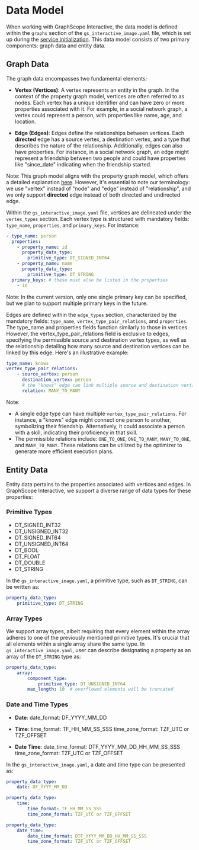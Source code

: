 # Data Model

When working with GraphScope Interactive, the data model is defined within the `graphs` section of the  `gs_interactive_image.yaml` file, which is set up during the [service initialization](./getting_started.md). This data model consists of two primary components: graph data and entity data.

## Graph Data
The graph data encompasses two fundamental elements:

- **Vertex (Vertices)**: A vertex represents an entity in the graph. In the context of the property graph model, vertices are often referred to as nodes. Each vertex has a unique identifier and can have zero or more properties associated with it. For example, in a social network graph, a vertex could represent a person, with properties like name, age, and location.

- **Edge (Edges)**: Edges define the relationships between vertices. Each **directed** edge has a source vertex, a destination vertex, and a type that describes the nature of the relationship. Additionally, edges can also have properties. For instance, in a social network graph, an edge might represent a friendship between two people and could have properties like "since_date" indicating when the friendship started.

Note: This graph model aligns with the property graph model, which offers a detailed explanation [here](https://subscription.packtpub.com/book/data/9781784393441/1/ch01lvl1sec09/the-property-graph-model). However, it's essential to note our terminology: we use "vertex" instead of "node" and "edge" instead of "relationship", and we only support **directed** edge instead of both directed and undirected edge. 

Within the `gs_interactive_image.yaml` file, vertices are delineated under the `vertex_types` section. Each vertex type is structured with mandatory fields: `type_name`, `properties`, and `primary_keys`. For instance:

```yaml
- type_name: person
  properties:
    - property_name: id
      property_data_type:
        primitive_type: DT_SIGNED_INT64
    - property_name: name
      property_data_type:
        primitive_type: DT_STRING
  primary_keys: # these must also be listed in the properties
    - id  
```

Note: In the current version, only one single primary key can be specified, but we plan to support multiple primary keys in the future. 

Edges are defined within the `edge_types` section, characterized by the mandatory fields: `type_name`, `vertex_type_pair_relations`, and `properties`. The type_name and properties fields function similarly to those in vertices. However, the vertex_type_pair_relations field is exclusive to edges, specifying the permissible source and destination vertex types, as well as the relationship detailing how many source and destination vertices can be linked by this edge. Here's an illustrative example:
```yaml
type_name: knows
vertex_type_pair_relations:
	- source_vertex: person
      destination_vertex: person
      # the "knows" edge can link multiple source and destination vertices
      relation: MANY_TO_MANY  
```

Note: 
- A single edge type can have multiple `vertex_type_pair_relations`. For instance, a "knows" edge might connect one person to another, symbolizing their friendship. Alternatively, it could associate a person with a skill, indicating their proficiency in that skill.
- The permissible relations include: `ONE_TO_ONE`, `ONE_TO_MANY`, `MANY_TO_ONE`, and `MANY_TO_MANY`. These relations can be utilized by the optimizer to generate more efficient execution plans.
 

## Entity Data

Entity data pertains to the properties associated with vertices and edges. In GraphScope Interactive, we support a diverse range of data types for these properties:

### Primitive Types
- DT_SIGNED_INT32
- DT_UNSIGNED_INT32
- DT_SIGNED_INT64
- DT_UNSIGNED_INT64
- DT_BOOL
- DT_FLOAT
- DT_DOUBLE
- DT_STRING

In the `gs_interactive_image.yaml`, a primitive type, such as `DT_STRING`, can be written as:
```yaml
property_data_type:
	primitive_type: DT_STRING
```

### Array Types
We support array types, albeit requiring that every element within the array adheres to one of the previously mentioned primitive types. It's crucial that all elements within a single array share the same type. In `gs_interactive_image.yaml`, user can describe designating a property as an array of the `DT_STRING` type as:
```yaml
property_data_type:
	array:
		component_type: 
			primitive_type: DT_UNSIGNED_INT64
		max_length: 10  # overflowed elements will be truncated
```

### Date and Time Types
- **Date**:
date_format: DF_YYYY_MM_DD

- **Time**:
time_format: TF_HH_MM_SS_SSS
time_zone_format: TZF_UTC or TZF_OFFSET

- **Date Time**:
date_time_format: DTF_YYYY_MM_DD_HH_MM_SS_SSS
time_zone_format: TZF_UTC or TZF_OFFSET

In the `gs_interactive_image.yaml`, a date and time type can be presented as:
```yaml
property_data_type:
	date: DF_YYYY_MM_DD

property_data_type:
	time:
		time_format: TF_HH_MM_SS_SSS
		time_zone_format: TZF_UTC or TZF_OFFSET

property_data_type:
	date_time:
		date_time_format: DTF_YYYY_MM_DD_HH_MM_SS_SSS
		time_zone_format: TZF_UTC or TZF_OFFSET
```